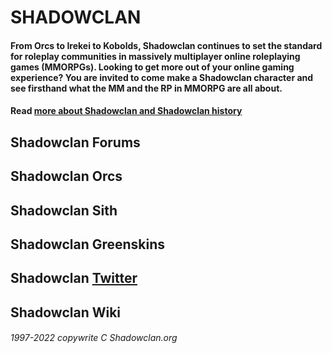 # SHADOWCLAN
#### From Orcs to Irekei to Kobolds, Shadowclan continues to set the standard for roleplay communities in massively multiplayer online roleplaying games (MMORPGs). Looking to get more out of your online gaming experience? You are invited to come make a Shadowclan character and see firsthand what the MM and the RP in MMORPG are all about. 
#### Read [more about Shadowclan and Shadowclan history](shadowclan.org)

## Shadowclan Forums
## Shadowclan Orcs
## Shadowclan Sith
## Shadowclan Greenskins
## Shadowclan [Twitter](https://twitter.com/shadowclan/)
## Shadowclan Wiki


###### 1997-2022 copywrite C Shadowclan.org
